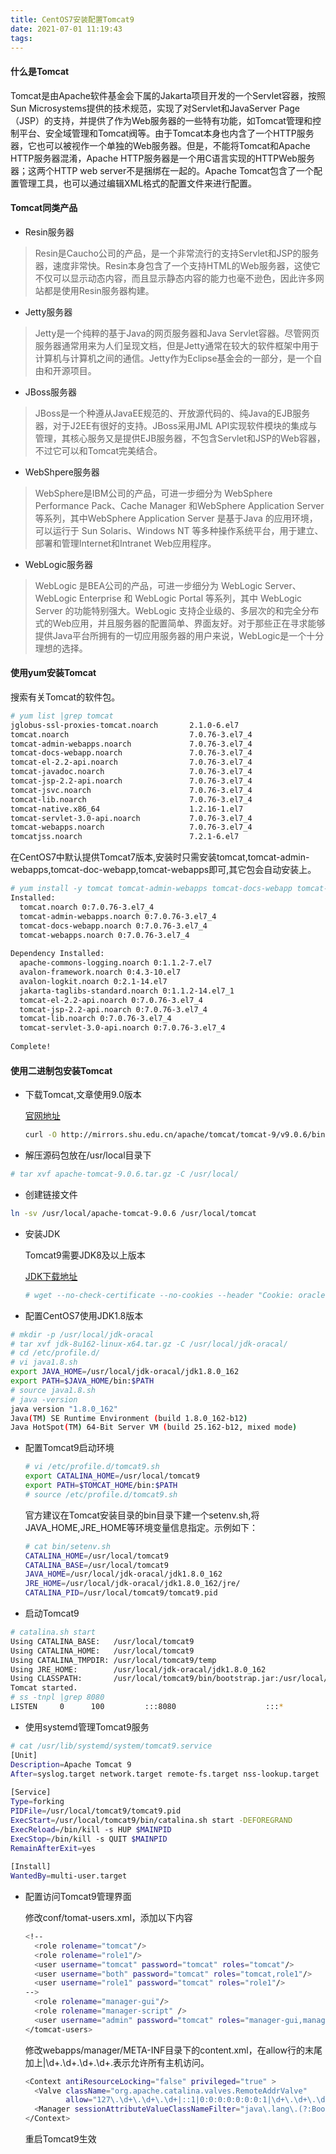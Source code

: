 ```yaml
---
title: CentOS7安装配置Tomcat9
date: 2021-07-01 11:19:43
tags:
---
```

#### 什么是Tomcat

Tomcat是由Apache软件基金会下属的Jakarta项目开发的一个Servlet容器，按照Sun Microsystems提供的技术规范，实现了对Servlet和JavaServer Page（JSP）的支持，并提供了作为Web服务器的一些特有功能，如Tomcat管理和控制平台、安全域管理和Tomcat阀等。由于Tomcat本身也内含了一个HTTP服务器，它也可以被视作一个单独的Web服务器。但是，不能将Tomcat和Apache HTTP服务器混淆，Apache HTTP服务器是一个用C语言实现的HTTPWeb服务器；这两个HTTP web server不是捆绑在一起的。Apache Tomcat包含了一个配置管理工具，也可以通过编辑XML格式的配置文件来进行配置。

#### Tomcat同类产品

- Resin服务器

> Resin是Caucho公司的产品，是一个非常流行的支持Servlet和JSP的服务器，速度非常快。Resin本身包含了一个支持HTML的Web服务器，这使它不仅可以显示动态内容，而且显示静态内容的能力也毫不逊色，因此许多网站都是使用Resin服务器构建。

- Jetty服务器

>Jetty是一个纯粹的基于Java的网页服务器和Java Servlet容器。尽管网页服务器通常用来为人们呈现文档，但是Jetty通常在较大的软件框架中用于计算机与计算机之间的通信。Jetty作为Eclipse基金会的一部分，是一个自由和开源项目。

- JBoss服务器

> JBoss是一个种遵从JavaEE规范的、开放源代码的、纯Java的EJB服务器，对于J2EE有很好的支持。JBoss采用JML API实现软件模块的集成与管理，其核心服务又是提供EJB服务器，不包含Servlet和JSP的Web容器，不过它可以和Tomcat完美结合。

- WebShpere服务器

> WebSphere是IBM公司的产品，可进一步细分为 WebSphere Performance Pack、Cache Manager 和WebSphere Application Server等系列，其中WebSphere Application Server 是基于Java 的应用环境，可以运行于 Sun Solaris、Windows NT 等多种操作系统平台，用于建立、部署和管理Internet和Intranet Web应用程序。

- WebLogic服务器

> WebLogic 是BEA公司的产品，可进一步细分为 WebLogic Server、WebLogic Enterprise 和 WebLogic Portal 等系列，其中 WebLogic Server 的功能特别强大。WebLogic 支持企业级的、多层次的和完全分布式的Web应用，并且服务器的配置简单、界面友好。对于那些正在寻求能够提供Java平台所拥有的一切应用服务器的用户来说，WebLogic是一个十分理想的选择。

#### 使用yum安装Tomcat

搜索有关Tomcat的软件包。

```bash
# yum list |grep tomcat
jglobus-ssl-proxies-tomcat.noarch       2.1.0-6.el7                    epel     
tomcat.noarch                           7.0.76-3.el7_4                 updates  
tomcat-admin-webapps.noarch             7.0.76-3.el7_4                 updates  
tomcat-docs-webapp.noarch               7.0.76-3.el7_4                 updates  
tomcat-el-2.2-api.noarch                7.0.76-3.el7_4                 updates  
tomcat-javadoc.noarch                   7.0.76-3.el7_4                 updates  
tomcat-jsp-2.2-api.noarch               7.0.76-3.el7_4                 updates  
tomcat-jsvc.noarch                      7.0.76-3.el7_4                 updates  
tomcat-lib.noarch                       7.0.76-3.el7_4                 updates  
tomcat-native.x86_64                    1.2.16-1.el7                   epel     
tomcat-servlet-3.0-api.noarch           7.0.76-3.el7_4                 updates  
tomcat-webapps.noarch                   7.0.76-3.el7_4                 updates  
tomcatjss.noarch                        7.2.1-6.el7                    base     
```

在CentOS7中默认提供Tomcat7版本,安装时只需安装tomcat,tomcat-admin-webapps,tomcat-doc-webapp,tomcat-webapps即可,其它包会自动安装上。

```bash
# yum install -y tomcat tomcat-admin-webapps tomcat-docs-webapp tomcat-webapps
Installed:
  tomcat.noarch 0:7.0.76-3.el7_4                                   
  tomcat-admin-webapps.noarch 0:7.0.76-3.el7_4                     
  tomcat-docs-webapp.noarch 0:7.0.76-3.el7_4                       
  tomcat-webapps.noarch 0:7.0.76-3.el7_4                           
 
Dependency Installed:
  apache-commons-logging.noarch 0:1.1.2-7.el7                      
  avalon-framework.noarch 0:4.3-10.el7                             
  avalon-logkit.noarch 0:2.1-14.el7                                
  jakarta-taglibs-standard.noarch 0:1.1.2-14.el7_1                 
  tomcat-el-2.2-api.noarch 0:7.0.76-3.el7_4                        
  tomcat-jsp-2.2-api.noarch 0:7.0.76-3.el7_4                       
  tomcat-lib.noarch 0:7.0.76-3.el7_4                               
  tomcat-servlet-3.0-api.noarch 0:7.0.76-3.el7_4                   
 
Complete!
```

#### 使用二进制包安装Tomcat

- 下载Tomcat,文章使用9.0版本

  [官网地址](https://tomcat.apache.org/download-90.cgi)

  ```bash
  curl -O http://mirrors.shu.edu.cn/apache/tomcat/tomcat-9/v9.0.6/bin/apache-tomcat-9.0.6.tar.gz
  ```

- 解压源码包放在/usr/local目录下

```bash
# tar xvf apache-tomcat-9.0.6.tar.gz -C /usr/local/
```

- 创建链接文件

```bash
ln -sv /usr/local/apache-tomcat-9.0.6 /usr/local/tomcat
```

- 安装JDK

  Tomcat9需要JDK8及以上版本

  [JDK下载地址](http://www.oracle.com/technetwork/java/javase/downloads/jdk8-downloads-2133151.html)

  ```bash
  # wget --no-check-certificate --no-cookies --header "Cookie: oraclelicense=accept-securebackup-cookie" http://download.oracle.com/otn-pub/java/jdk/8u162-b12/0da788060d494f5095bf8624735fa2f1/jdk-8u162-linux-x64.tar.gz
  ```

- 配置CentOS7使用JDK1.8版本

```bash
# mkdir -p /usr/local/jdk-oracal
# tar xvf jdk-8u162-linux-x64.tar.gz -C /usr/local/jdk-oracal/
# cd /etc/profile.d/
# vi java1.8.sh
export JAVA_HOME=/usr/local/jdk-oracal/jdk1.8.0_162
export PATH=$JAVA_HOME/bin:$PATH
# source java1.8.sh
# java -version
java version "1.8.0_162"
Java(TM) SE Runtime Environment (build 1.8.0_162-b12)
Java HotSpot(TM) 64-Bit Server VM (build 25.162-b12, mixed mode)
```

- 配置Tomcat9启动环境

  ```bash
  # vi /etc/profile.d/tomcat9.sh
  export CATALINA_HOME=/usr/local/tomcat9
  export PATH=$TOMCAT_HOME/bin:$PATH
  # source /etc/profile.d/tomcat9.sh
  ```

  官方建议在Tomcat安装目录的bin目录下建一个setenv.sh,将JAVA_HOME,JRE_HOME等环境变量信息指定。示例如下：

  ```bash
  # cat bin/setenv.sh 
  CATALINA_HOME=/usr/local/tomcat9
  CATALINA_BASE=/usr/local/tomcat9
  JAVA_HOME=/usr/local/jdk-oracal/jdk1.8.0_162
  JRE_HOME=/usr/local/jdk-oracal/jdk1.8.0_162/jre/
  CATALINA_PID=/usr/local/tomcat9/tomcat9.pid
  ```

- 启动Tomcat9

```bash
# catalina.sh start
Using CATALINA_BASE:   /usr/local/tomcat9
Using CATALINA_HOME:   /usr/local/tomcat9
Using CATALINA_TMPDIR: /usr/local/tomcat9/temp
Using JRE_HOME:        /usr/local/jdk-oracal/jdk1.8.0_162
Using CLASSPATH:       /usr/local/tomcat9/bin/bootstrap.jar:/usr/local/tomcat9/bin/tomcat-juli.jar
Tomcat started.
# ss -tnpl |grep 8080
LISTEN     0      100         :::8080                    :::*                   users:(("java",pid=4177,fd=49))
```

- 使用systemd管理Tomcat9服务

```bash
# cat /usr/lib/systemd/system/tomcat9.service 
[Unit]
Description=Apache Tomcat 9
After=syslog.target network.target remote-fs.target nss-lookup.target
 
[Service]
Type=forking
PIDFile=/usr/local/tomcat9/tomcat9.pid
ExecStart=/usr/local/tomcat9/bin/catalina.sh start -DEFOREGRAND
ExecReload=/bin/kill -s HUP $MAINPID
ExecStop=/bin/kill -s QUIT $MAINPID
RemainAfterExit=yes
 
[Install]
WantedBy=multi-user.target
```

- 配置访问Tomcat9管理界面

  修改conf/tomat-users.xml，添加以下内容

  ```bash
  <!--  
    <role rolename="tomcat"/>
    <role rolename="role1"/>
    <user username="tomcat" password="tomcat" roles="tomcat"/>
    <user username="both" password="tomcat" roles="tomcat,role1"/>
    <user username="role1" password="tomcat" roles="role1"/>
  -->
    <role rolename="manager-gui"/>
    <role rolename="manager-script" />
    <user username="admin" password="tomcat" roles="manager-gui,manager-script" />
  </tomcat-users>
  ```

  修改webapps/manager/META-INF目录下的content.xml，在allow行的末尾加上|\d+.\d+.\d+.\d+.表示允许所有主机访问。

  ```bash
  <Context antiResourceLocking="false" privileged="true" >
    <Valve className="org.apache.catalina.valves.RemoteAddrValve"
           allow="127\.\d+\.\d+\.\d+|::1|0:0:0:0:0:0:0:1|\d+\.\d+\.\d+\.\d+" />
    <Manager sessionAttributeValueClassNameFilter="java\.lang\.(?:Boolean|Integer|Long|Number|String)|org\.apache\.catalina\.filters\.CsrfPreventionFilter\$LruCache(?:\$1)?|java\.util\.(?:Linked)?HashMap"/>
  </Context>
  ```

  重启Tomcat9生效
